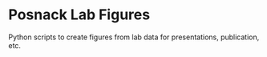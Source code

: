 # Posnack Lab Figures
Python scripts to create figures from lab data for presentations, publication, etc.
